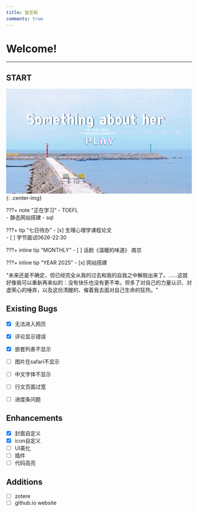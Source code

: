 ```yaml
---
title: 留言板
comments: true
---
```


# Welcome! 
---

## START
![](coverfig.jpg){: .center-img}

???+ note "正在学习"
    - TOEFL   
    - 静态网站搭建
    - sql

???+ tip "七日待办" 
    - [x] 生理心理学课程论文<br>
    - [ ] 字节面试0626-22:30

???+ inline tip "MONTHLY"
    - [ ] 话剧《温暖的味道》 南京
    
???+ inline tip "YEAR 2025"
    - [x] 网站搭建

"未来还是不确定，但已经完全从我的过去和我的自我之中解脱出来了。……这就好像我可以重新再来似的：没有快乐也没有更不幸。但多了对自己的力量认识、对虚荣心的唾弃，以及这份清醒的、催着我去面对自己生命的狂热。"

## Existing Bugs
- [x] 无法进入网页
- [x] 评论显示错误
- [x] 嵌套列表不显示
- [ ] 图片在safari不显示
- [ ] 中文字体不显示
- [ ] 行文页面过宽
- [ ] 进度条问题
  

## Enhancements
- [x] 封面自定义
- [x] icon自定义
- [ ] UI美化
- [ ] 插件
- [ ] 代码高亮

## Additions
- [ ] zotere
- [ ] github.io website